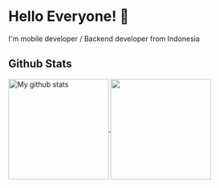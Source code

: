 # Hello Everyone! 👋

I'm mobile developer / Backend developer from Indonesia





## Github Stats
<a href="https://github.com/ITakora/github-readme-stats">
  <img height=200  align="center" src="https://github-readme-stats.anuraghazra1.vercel.app/api?username=ITakora&show_icons=true&theme=dark&line_height=27&include_all_commits=true" alt="My github stats" />
</a>  

<a href="https://github.com/ITakora/convoychat">
  <img height=200 align="center" src="https://github-readme-stats.vercel.app/api/top-langs?username=ITakora&show_icons=true&theme=dark&line_height=27&layout=compact&langs_count=10&card_width=350" />
</a>





<!--
**ITakora/ITakora** is a ✨ _special_ ✨ repository because its `README.md` (this file) appears on your GitHub profile.

Here are some ideas to get you started:

- 🔭 I’m currently working on ...
- 🌱 I’m currently learning ...
- 👯 I’m looking to collaborate on ...
- 🤔 I’m looking for help with ...
- 💬 Ask me about ...
- 📫 How to reach me: ...
- 😄 Pronouns: ...
- ⚡ Fun fact: ...
-->
